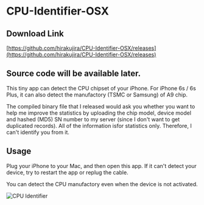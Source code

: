 # CPU-Identifier-OSX

## Download Link
[https://github.com/hirakujira/CPU-Identifier-OSX/releases](https://github.com/hirakujira/CPU-Identifier-OSX/releases)

## Source code will be available later.

This tiny app can detect the CPU chipset of your iPhone. For iPhone 6s / 6s Plus, it can also detect the manufactory (TSMC or Samsung) of A9 chip.

The compiled binary file that I released would ask you whether you want to help me improve the statistics by uploading the chip model, device model and hashed (MD5) SN number to my server (since I don't want to get duplicated records). All of the information  isfor statistics only. Therefore, I can't identify you from it.


## Usage
Plug your iPhone to your Mac, and then open this app.
If it can't detect your device, try to restart the app or replug the cable.

You can detect the CPU manufactory even when the device is not activated.

![CPU Identifier](http://i.imgur.com/nXxzhEB.jpg "")

